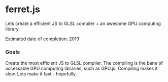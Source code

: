# ferret.js
Lets create a efficient JS to GLSL compiler + an awesome GPU computing library.


Estimated date of completion: 2019

### Goals

Create the most efficient JS to GLSL compiler. The compiling is the bane of accessable GPU computing libraries, such as GPU.js. Compiling makes it slow. Lets make it fast - hopefully.
